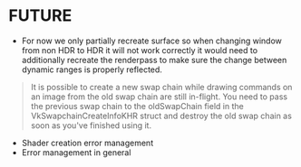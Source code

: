 # FUTURE

- For now we only partially recreate surface so when changing window from non HDR to HDR it will not work correctly it would need to additionally recreate the renderpass to make sure the change between dynamic ranges is properly reflected.

> It is possible to create a new swap chain while drawing commands on an image from the old swap chain are still in-flight. You need to pass the previous swap chain to the oldSwapChain field in the VkSwapchainCreateInfoKHR struct and destroy the old swap chain as soon as you've finished using it.

- Shader creation error management
- Error management in general
